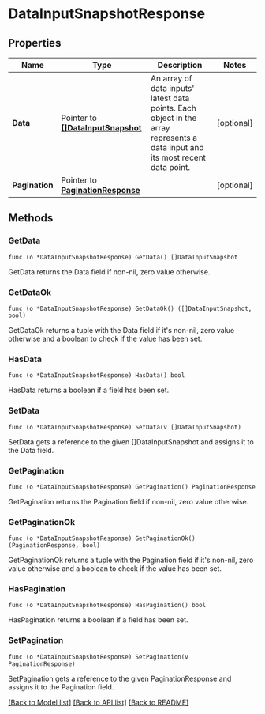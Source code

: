 # DataInputSnapshotResponse

## Properties

Name | Type | Description | Notes
------------ | ------------- | ------------- | -------------
**Data** | Pointer to [**[]DataInputSnapshot**](DataInputSnapshot.md) | An array of data inputs&#39; latest data points. Each object in the array represents a data input and its most recent data point. | [optional] 
**Pagination** | Pointer to [**PaginationResponse**](paginationResponse.md) |  | [optional] 

## Methods

### GetData

`func (o *DataInputSnapshotResponse) GetData() []DataInputSnapshot`

GetData returns the Data field if non-nil, zero value otherwise.

### GetDataOk

`func (o *DataInputSnapshotResponse) GetDataOk() ([]DataInputSnapshot, bool)`

GetDataOk returns a tuple with the Data field if it's non-nil, zero value otherwise
and a boolean to check if the value has been set.

### HasData

`func (o *DataInputSnapshotResponse) HasData() bool`

HasData returns a boolean if a field has been set.

### SetData

`func (o *DataInputSnapshotResponse) SetData(v []DataInputSnapshot)`

SetData gets a reference to the given []DataInputSnapshot and assigns it to the Data field.

### GetPagination

`func (o *DataInputSnapshotResponse) GetPagination() PaginationResponse`

GetPagination returns the Pagination field if non-nil, zero value otherwise.

### GetPaginationOk

`func (o *DataInputSnapshotResponse) GetPaginationOk() (PaginationResponse, bool)`

GetPaginationOk returns a tuple with the Pagination field if it's non-nil, zero value otherwise
and a boolean to check if the value has been set.

### HasPagination

`func (o *DataInputSnapshotResponse) HasPagination() bool`

HasPagination returns a boolean if a field has been set.

### SetPagination

`func (o *DataInputSnapshotResponse) SetPagination(v PaginationResponse)`

SetPagination gets a reference to the given PaginationResponse and assigns it to the Pagination field.


[[Back to Model list]](../README.md#documentation-for-models) [[Back to API list]](../README.md#documentation-for-api-endpoints) [[Back to README]](../README.md)


